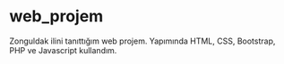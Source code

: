 # web_projem
Zonguldak ilini tanıttığım web projem. Yapımında HTML, CSS, Bootstrap, PHP ve Javascript kullandım.
